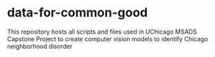 # data-for-common-good
This repository hosts all scripts and files used in UChicago MSADS Capstone Project to create computer vision models to identify Chicago neighborhood disorder
